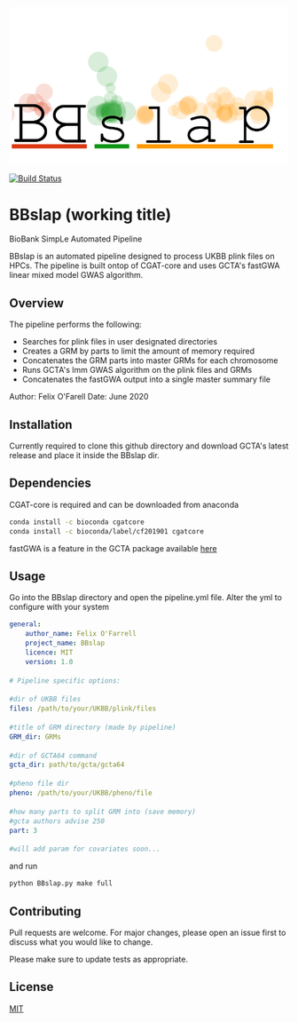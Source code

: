 ![Alt text](bblogo/bblogo.png?raw=true "Title")

[![Build Status](https://travis-ci.com/github/flixofarrell/BBslap.png)](https://travis-ci.com/github/flixofarrell/BBslap)


# BBslap (working title)
BioBank SimpLe Automated Pipeline

BBslap is an automated pipeline designed to process UKBB plink files on HPCs. The pipeline is built ontop of CGAT-core and uses GCTA's fastGWA linear mixed model GWAS algorithm.

## Overview

The pipeline performs the following:
   * Searches for plink files in user designated directories
   * Creates a GRM by parts to limit the amount of memory required 
   * Concatenates the GRM parts into master GRMs for each chromosome
   * Runs GCTA's lmm GWAS algorithm on the plink files and GRMs
   * Concatenates the fastGWA output into a single master summary file
   
   
Author: Felix O'Farell
Date: June 2020


## Installation

Currently required to clone this github directory and download GCTA's latest release and place it inside the BBslap dir.

## Dependencies 

CGAT-core is required and can be downloaded from anaconda

```bash
conda install -c bioconda cgatcore
conda install -c bioconda/label/cf201901 cgatcore
```
fastGWA is a feature in the GCTA package available [here](https://cnsgenomics.com/software/gcta/#Download)

## Usage

Go into the BBslap directory and open the pipeline.yml file. Alter the yml to configure with your system

```yml
general:
    author_name: Felix O'Farrell
    project_name: BBslap
    licence: MIT
    version: 1.0

# Pipeline specific options:

#dir of UKBB files
files: /path/to/your/UKBB/plink/files

#title of GRM directory (made by pipeline)
GRM_dir: GRMs

#dir of GCTA64 command 
gcta_dir: path/to/gcta/gcta64

#pheno file dir
pheno: /path/to/your/UKBB/pheno/file

#how many parts to split GRM into (save memory) 
#gcta authors advise 250 
part: 3

#will add param for covariates soon...
```

and run

```python
python BBslap.py make full 
```

## Contributing
Pull requests are welcome. For major changes, please open an issue first to discuss what you would like to change.

Please make sure to update tests as appropriate.

## License
[MIT](https://choosealicense.com/licenses/mit/)
